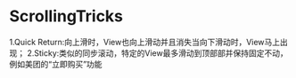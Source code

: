 # ScrollingTricks
1.Quick Return:向上滑时，View也向上滑动并且消失当向下滑动时，View马上出现；
2.Sticky:类似的同步滚动，特定的View最多滑动到顶部部并保持固定不动，例如美团的“立即购买”功能
